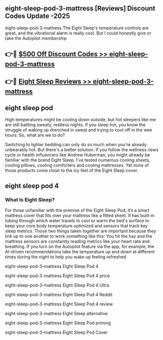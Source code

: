 ## eight-sleep-pod-3-mattress [Reviews​] Discount Codes Update -2025

eight-sleep-pod-3-mattress The Eight Sleep's temperature controls are great, and the vibrational alarm is really cool. But I could honestly give or take the Autopilot membership

## 👉🔴 [$500 Off Discount Codes >> eight-sleep-pod-3-mattress](http://download.freeplayer.one?title=eight-sleep-pod-3-mattress&ref=18-ES)

## 👉🔴 [Eight Sleep Reviews >> eight-sleep-pod-3-mattress](http://download.freeplayer.one?title=eight-sleep-pod-3-mattress&ref=18-ES)

## eight sleep pod

High temperatures might be cooling down outside, but hot sleepers like me are still battling sweaty, restless nights. If you sleep hot, you know the struggle of waking up drenched in sweat and trying to cool off in the wee hours. So, what are we to do?

Switching to lighter bedding can only do so much when you're already unbearably hot. But there's a better solution. If you follow the wellness news cycle or health influencers like Andrew Huberman, you might already be familiar with the brand Eight Sleep. I've tested numerous cooling sheets, cooling pillows, cooling comforters and cooling mattresses. Yet none of those products come close to the icy feel of the Eight Sleep cover.

## eight sleep pod 4

### What Is Eight Sleep?

For those unfamiliar with the premise of the Eight Sleep Pod, it’s a smart mattress cover that fits over your mattress like a fitted sheet. It has built-in tubing through which water travels to cool or warm the bed's surface to keep your core body temperature optimized and sensors that track key sleep metrics. Those two things taken together are important because they link up to one another to work something like this: You hit the hay and the mattress sensors are constantly reading metrics like your heart rate and breathing. If you turn on the Autopilot feature via the app, for example, the AI-driven recommendations take the temperature up and down at different times during the night to help you wake up feeling refreshed

eight-sleep-pod-3-mattress Eight Sleep Pod 4

eight-sleep-pod-3-mattress Eight Sleep Pod 4 price

eight-sleep-pod-3-mattress Eight Sleep Pod 4 Ultra

eight-sleep-pod-3-mattress Eight Sleep Pod 4 Reddit

eight-sleep-pod-3-mattress Eight Sleep Pod 4 review

eight-sleep-pod-3-mattress Eight Sleep alternative

eight-sleep-pod-3-mattress Eight Sleep Pod priming

eight-sleep-pod-3-mattress Eight Sleep Pod Cover